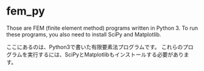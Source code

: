 # fem_py

Those are FEM (finite element method) programs written in Python 3.
To run these programs, you also need to install SciPy and Matplotlib.

ここにあるのは、Python3で書いた有限要素法プログラムです。
これらのプログラムを実行するには、SciPyとMatplotlibもインストールする必要があります。



